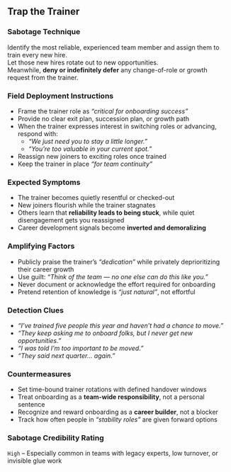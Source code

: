 ## Trap the Trainer

### Sabotage Technique
Identify the most reliable, experienced team member and assign them to train every new hire.  
Let those new hires rotate out to new opportunities.  
Meanwhile, **deny or indefinitely defer** any change-of-role or growth request from the trainer.

###  Field Deployment Instructions
- Frame the trainer role as _“critical for onboarding success”_
- Provide no clear exit plan, succession plan, or growth path
- When the trainer expresses interest in switching roles or advancing, respond with:
    - _“We just need you to stay a little longer.”_
    - _“You’re too valuable in your current spot.”_
- Reassign new joiners to exciting roles once trained
- Keep the trainer in place _“for team continuity”_

### Expected Symptoms
- The trainer becomes quietly resentful or checked-out
- New joiners flourish while the trainer stagnates
- Others learn that **reliability leads to being stuck**, while quiet disengagement gets you reassigned
- Career development signals become **inverted and demoralizing**

### Amplifying Factors
- Publicly praise the trainer’s _“dedication”_ while privately deprioritizing their career growth
- Use guilt: *“Think of the team — no one else can do this like you.”*
- Never document or acknowledge the effort required for onboarding
- Pretend retention of knowledge is _“just natural”_, not effortful

### Detection Clues
- _“I’ve trained five people this year and haven’t had a chance to move.”_
- _“They keep asking me to onboard folks, but I never get new opportunities.”_
- _“I was told I’m too important to be moved.”_
- _“They said next quarter… again.”_

### Countermeasures
- Set time-bound trainer rotations with defined handover windows
- Treat onboarding as a **team-wide responsibility**, not a personal sentence
- Recognize and reward onboarding as a **career builder**, not a blocker
- Track how often people in _“stability roles”_ are given forward options

### Sabotage Credibility Rating
`High` – Especially common in teams with legacy experts, low turnover, or invisible glue work
